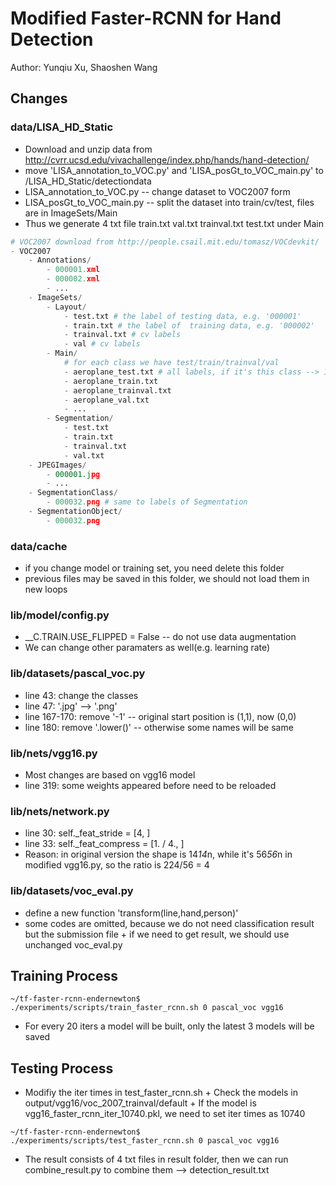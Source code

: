 # Modified Faster-RCNN for Hand Detection
Author: Yunqiu Xu, Shaoshen Wang

## Changes
### data/LISA_HD_Static
+ Download and unzip data from http://cvrr.ucsd.edu/vivachallenge/index.php/hands/hand-detection/
+ move 'LISA_annotation_to_VOC.py' and 'LISA_posGt_to_VOC_main.py' to /LISA_HD_Static/detectiondata
+ LISA_annotation_to_VOC.py  -- change dataset to VOC2007 form
+ LISA_posGt_to_VOC_main.py  -- split the dataset into train/cv/test, files are in ImageSets/Main
+ Thus we generate 4 txt file train.txt val.txt trainval.txt test.txt under Main
        
```python
# VOC2007 download from http://people.csail.mit.edu/tomasz/VOCdevkit/
- VOC2007
    - Annotations/
        - 000001.xml
        - 000002.xml
        - ...
    - ImageSets/
        - Layout/
            - test.txt # the label of testing data, e.g. '000001'
            - train.txt # the label of  training data, e.g. '000002'
            - trainval.txt # cv labels
            - val # cv labels
        - Main/
            # for each class we have test/train/trainval/val
            - aeroplane_test.txt # all labels, if it's this class --> 1, else --> -1
            - aeroplane_train.txt
            - aeroplane_trainval.txt
            - aeroplane_val.txt
            - ...
        - Segmentation/
            - test.txt 
            - train.txt 
            - trainval.txt 
            - val.txt
    - JPEGImages/
        - 000001.jpg
        - ...
    - SegmentationClass/
        - 000032.png # same to labels of Segmentation
    - SegmentationObject/
        - 000032.png 
```       
        
        
### data/cache
+ if you change model or training set, you need delete this folder
+ previous files may be saved in this folder, we should not load them in new loops
### lib/model/config.py
+ __C.TRAIN.USE_FLIPPED = False -- do not use data augmentation
+ We can change other paramaters as well(e.g. learning rate)
### lib/datasets/pascal_voc.py
+ line 43: change the classes        
+ line 47: '.jpg' --> '.png'
+ line 167-170: remove '-1' -- original start position is (1,1), now (0,0)
+ line 180: remove '.lower()' -- otherwise some names will be same
### lib/nets/vgg16.py
+ Most changes are based on vgg16 model
+ line 319: some weights appeared before need to be reloaded
### lib/nets/network.py
+ line 30: self._feat_stride = [4, ]
+ line 33: self._feat_compress = [1. / 4., ]
+ Reason: in original version the shape is 14*14*n, while it's 56*56*n in modified vgg16.py, so the ratio is 224/56 = 4
        
### lib/datasets/voc_eval.py
+ define a new function 'transform(line,hand,person)'
+ some codes are omitted, because we do not need classification result but the submission file
        + if we need to get result, we should use unchanged voc_eval.py

## Training Process
```shell
~/tf-faster-rcnn-endernewton$ ./experiments/scripts/train_faster_rcnn.sh 0 pascal_voc vgg16
```
+ For every 20 iters a model will be built, only the latest 3 models will be saved

## Testing Process
+ Modifiy the iter times in test_faster_rcnn.sh
        + Check the models in output/vgg16/voc_2007_trainval/default
        + If the model is vgg16_faster_rcnn_iter_10740.pkl, we need to set iter times as 10740
```shell
~/tf-faster-rcnn-endernewton$ ./experiments/scripts/test_faster_rcnn.sh 0 pascal_voc vgg16 
```
+ The result consists of 4 txt files in result folder, then we can run combine_result.py to combine them --> detection_result.txt


